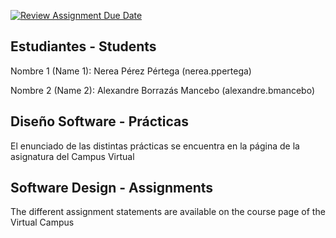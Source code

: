 [![Review Assignment Due Date](https://classroom.github.com/assets/deadline-readme-button-22041afd0340ce965d47ae6ef1cefeee28c7c493a6346c4f15d667ab976d596c.svg)](https://classroom.github.com/a/c8La-RoB)
## Estudiantes - Students  

Nombre 1 (Name 1): Nerea Pérez Pértega (nerea.ppertega)

Nombre 2 (Name 2): Alexandre Borrazás Mancebo (alexandre.bmancebo)

## Diseño Software - Prácticas  

El enunciado de las distintas prácticas se encuentra en la página de la asignatura del Campus Virtual

## Software Design - Assignments

The different assignment statements are available on the course page of the Virtual Campus
